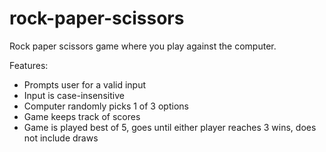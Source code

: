# rock-paper-scissors

Rock paper scissors game where you play against the computer.

Features:
- Prompts user for a valid input
- Input is case-insensitive
- Computer randomly picks 1 of 3 options
- Game keeps track of scores
- Game is played best of 5, goes until either player reaches 3 wins, does not include draws
